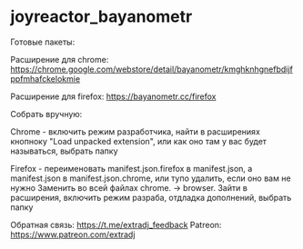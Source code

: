 # joyreactor_bayanometr

Готовые пакеты:

Расширение для chrome: https://chrome.google.com/webstore/detail/bayanometr/kmghknhgnefbdijfppfmhafckelokmie

Расширение для firefox: https://bayanometr.cc/firefox

Собрать вручную:

Chrome - включить режим разработчика, найти в расширениях кнопноку "Load unpacked extension", или как оно там у вас будет называться, выбрать папку

Firefox - переименовать manifest.json.firefox в manifest.json, а manifest.json в manifest.json.chrome, или тупо удалить, если оно вам не нужно
Заменить во всей файлах chrome. -> browser.
Зайти в расширения, включить режим разраба, отдладка дополнений, выбрать папку
 

Обратная связь: https://t.me/extradj_feedback
Patreon: https://www.patreon.com/extradj
